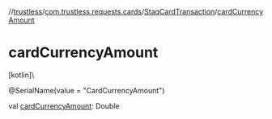 //[trustless](../../../index.md)/[com.trustless.requests.cards](../index.md)/[StaqCardTransaction](index.md)/[cardCurrencyAmount](card-currency-amount.md)

# cardCurrencyAmount

[kotlin]\

@SerialName(value = &quot;CardCurrencyAmount&quot;)

val [cardCurrencyAmount](card-currency-amount.md): Double
